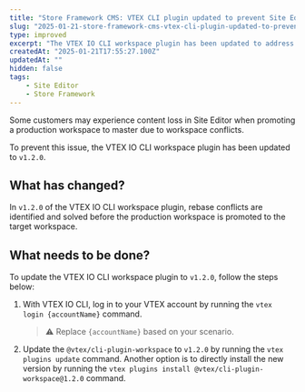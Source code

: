 ```yaml
---
title: "Store Framework CMS: VTEX CLI plugin updated to prevent Site Editor content loss"
slug: "2025-01-21-store-framework-cms-vtex-cli-plugin-updated-to-prevent-site-editor-content-loss"
type: improved
excerpt: "The VTEX IO CLI workspace plugin has been updated to address the issue of content loss in Site Editor during workspace promotions."
createdAt: "2025-01-21T17:55:27.100Z"
updatedAt: ""
hidden: false
tags:
    - Site Editor
    - Store Framework
---
```


Some customers may experience content loss in Site Editor when promoting a production workspace to master due to workspace conflicts.

To prevent this issue, the VTEX IO CLI workspace plugin has been updated to `v1.2.0`.

## What has changed?

In `v1.2.0` of the VTEX IO CLI workspace plugin, rebase conflicts are identified and solved before the production workspace is promoted to the target workspace.

## What needs to be done?

To update the VTEX IO CLI workspace plugin to `v1.2.0`, follow the steps below:

1. With VTEX IO CLI, log in to your VTEX account by running the `vtex login {accountName}` command.

   >⚠ Replace `{accountName}` based on your scenario.

2. Update the `@vtex/cli-plugin-workspace` to `v1.2.0` by running the `vtex plugins update` command. Another option is to directly install the new version by running the `vtex plugins install @vtex/cli-plugin-workspace@1.2.0` command.